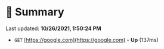 # 📖 Summary
Last updated: **10/26/2021, 1:50:24 PM**

- `GET` [https://google.com](https://google.com) - **Up** (137ms)
